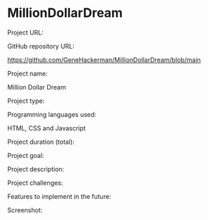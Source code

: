 # MillionDollarDream

Project URL:

GitHub repository URL:

   https://github.com/GeneHackerman/MillionDollarDream/blob/main


Project name:

  Million Dollar Dream

Project type:



Programming languages used:

   HTML, CSS and Javascript

Project duration (total):


Project goal:


Project description:


Project challenges:



Features to implement in the future:



Screenshot:
